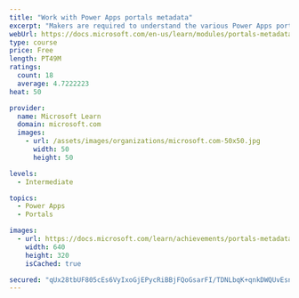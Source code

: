 ```yaml
---
title: "Work with Power Apps portals metadata"
excerpt: "Makers are required to understand the various Power Apps portals metadata components so they can configure the portals app for a variety of unique requirements. This module uses the Portal Management app to configure various portals features by editing the portals metadata."
webUrl: https://docs.microsoft.com/en-us/learn/modules/portals-metadata/
type: course
price: Free
length: PT49M
ratings:
  count: 18
  average: 4.7222223
heat: 50

provider:
  name: Microsoft Learn
  domain: microsoft.com
  images:
    - url: /assets/images/organizations/microsoft.com-50x50.jpg
      width: 50
      height: 50

levels:
  - Intermediate

topics:
  - Power Apps
  - Portals

images:
  - url: https://docs.microsoft.com/learn/achievements/portals-metadata-social.png
    width: 640
    height: 320
    isCached: true

secured: "qUx28tbUF805cEs6VyIxoGjEPycRiBBjFQoGsarFI/TDNLbqK+qnkDWQUvEsnsdc4tWzOZXtZ6KdkXeWnkuff/rboljBOjOwQiroNeSueYdyZqolbs3Ser5X2OMMxZZvzikRrwdOpSTP3+OtnWQ/KoYOohUnXknciSddrao/o64zBSEHizUIOsIMy+9S48mAsfB6A855V0ZwWUm4jkybSiEMcqO5ur90YWz88UaUFHUvTW0tmnOQW2978F0uqRx14u6aUi115v5Dnsb6qt4Ntp2dmq4+hpdcmCBlTufyV7xELBcGOF83xUmoeiAhFpCZWQy6SyTbzaP6dzoZGjFhXszxcEulBmSH4h4RIgHpT6PYb0PIHhUR/VZejJCy6onsD2FjW4tgDBmUSJc98T3CEnpAkkatPyutNPTmDUwZBm8=;No5akkQlpsNqXz9Ub2Gojg=="
---
```


